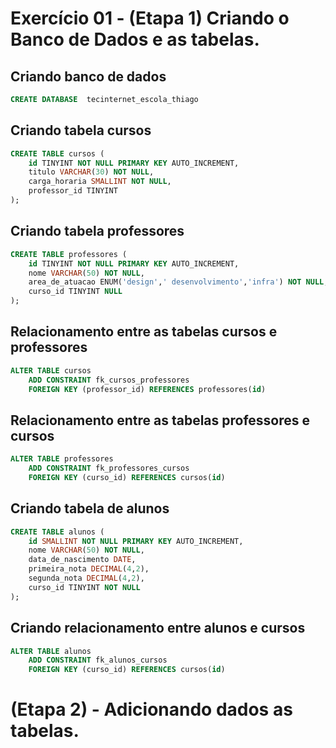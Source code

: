 # Exercício 01 - (Etapa 1) Criando o Banco de Dados e as tabelas.

## Criando banco de dados
```sql
CREATE DATABASE  tecinternet_escola_thiago     
```


## Criando tabela cursos
```sql
CREATE TABLE cursos (
    id TINYINT NOT NULL PRIMARY KEY AUTO_INCREMENT,
    titulo VARCHAR(30) NOT NULL,
    carga_horaria SMALLINT NOT NULL,
    professor_id TINYINT
); 
```


## Criando tabela professores
```sql
CREATE TABLE professores (
    id TINYINT NOT NULL PRIMARY KEY AUTO_INCREMENT,
    nome VARCHAR(50) NOT NULL,
    area_de_atuacao ENUM('design',' desenvolvimento','infra') NOT NULL,
    curso_id TINYINT NULL
);
```


## Relacionamento entre as tabelas cursos e professores
```sql
ALTER TABLE cursos 
    ADD CONSTRAINT fk_cursos_professores
    FOREIGN KEY (professor_id) REFERENCES professores(id)
```

## Relacionamento entre as tabelas professores e cursos
```sql
ALTER TABLE professores
    ADD CONSTRAINT fk_professores_cursos
    FOREIGN KEY (curso_id) REFERENCES cursos(id)
```


## Criando tabela de alunos
```sql
CREATE TABLE alunos (
    id SMALLINT NOT NULL PRIMARY KEY AUTO_INCREMENT,
    nome VARCHAR(50) NOT NULL,
    data_de_nascimento DATE,
    primeira_nota DECIMAL(4,2),
    segunda_nota DECIMAL(4,2),
    curso_id TINYINT NOT NULL
);
```

## Criando relacionamento entre alunos e cursos
```sql
ALTER TABLE alunos
    ADD CONSTRAINT fk_alunos_cursos
    FOREIGN KEY (curso_id) REFERENCES cursos(id)
```


# (Etapa 2) - Adicionando dados as tabelas.
